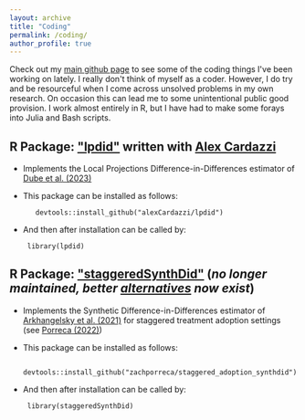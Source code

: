 ```yaml
---
layout: archive
title: "Coding"
permalink: /coding/
author_profile: true
---
```


Check out my [main github page](https://github.com/zachporreca) to see some of the coding things I've been working on lately. I really don't think of myself as a coder. However, I do try and be resourceful when I come across unsolved problems in my own research. On occasion this can lead me to some unintentional public good provision. I work almost entirely in R, but I have had to make some forays into Julia and Bash scripts.

## R Package: ["lpdid"](https://github.com/alexCardazzi/lpdid) written with [Alex Cardazzi](https://alexcardazzi.github.io/)
- Implements the Local Projections Difference-in-Differences estimator of [Dube et al. (2023)](https://www.nber.org/papers/w31184)
- This package can be installed as follows:
   ```
      devtools::install_github("alexCardazzi/lpdid")
    ```
    
 - And then after installation can be called by:
      ```
       library(lpdid)
      ```
      

## R Package: ["staggeredSynthDid"](https://github.com/zachporreca/staggered_adoption_synthdid) (*no longer maintained, better [alternatives](https://github.com/TJhon/ssynthdid) now exist*)
- Implements the Synthetic Difference-in-Differences estimator of [Arkhangelsky et al. (2021)](https://www.aeaweb.org/articles?id=10.1257/aer.20190159) for staggered treatment adoption settings (see [Porreca (2022)](https://papers.ssrn.com/sol3/papers.cfm?abstract_id=4015931))
- This package can be installed as follows:
     ```
      devtools::install_github("zachporreca/staggered_adoption_synthdid")
    ```
    
 - And then after installation can be called by:
      ```
       library(staggeredSynthDid)
      ```
      
